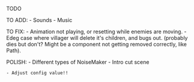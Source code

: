 TODO

TO ADD:
    - Sounds
    - Music

TO FIX:
    - Animation not playing, or resetting while enemies are moving.
    - Edeg case where villager will delete it's children, and bugs out. (probably dies but don't? Might be a component not getting removed correctly, like Path).

POLISH:
    - Different types of NoiseMaker
    - Intro cut scene

    - Adjust config value!!